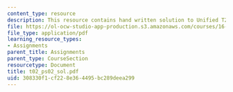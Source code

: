 ```yaml
---
content_type: resource
description: This resource contains hand written solution to Unified T2 problem.
file: https://ol-ocw-studio-app-production.s3.amazonaws.com/courses/16-01-unified-engineering-i-ii-iii-iv-fall-2005-spring-2006/308330f1cf228e364495bc289deea299_t02_ps02_sol.pdf
file_type: application/pdf
learning_resource_types:
- Assignments
parent_title: Assignments
parent_type: CourseSection
resourcetype: Document
title: t02_ps02_sol.pdf
uid: 308330f1-cf22-8e36-4495-bc289deea299
---
```

